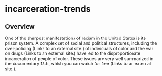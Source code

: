 # incarceration-trends
## Overview
One of the sharpest manifestations of racism in the United States is its prison system. A complex set of social and political structures, including the over-policing (Links to an external site.) of individuals of color and the war on drugs (Links to an external site.) have led to the disproportionate incarceration of people of color. These issues are very well summarized in the documentary 13th, which you can watch for free (Links to an external site.).


